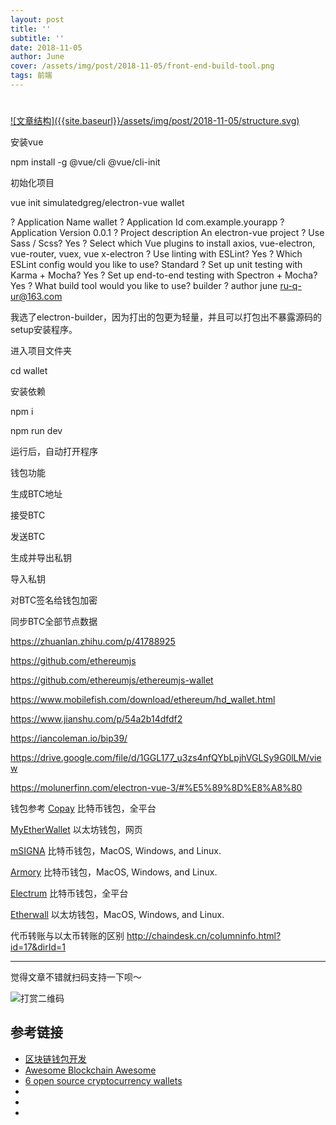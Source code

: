 ```yaml
---
layout: post
title: ''
subtitle: ''
date: 2018-11-05
author: June
cover: /assets/img/post/2018-11-05/front-end-build-tool.png
tags: 前端
---
```


# 

<a data-fancybox="gallery" href="{{site.baseurl}}/assets/img/post/2018-11-05/structure.svg">
![文章结构]({{site.baseurl}}/assets/img/post/2018-11-05/structure.svg)
</a>

安装vue

npm install -g @vue/cli @vue/cli-init

初始化项目

vue init simulatedgreg/electron-vue wallet


? Application Name wallet
? Application Id com.example.yourapp
? Application Version 0.0.1
? Project description An electron-vue project
? Use Sass / Scss? Yes
? Select which Vue plugins to install axios, vue-electron, vue-router, vuex, vue
x-electron
? Use linting with ESLint? Yes
? Which ESLint config would you like to use? Standard
? Set up unit testing with Karma + Mocha? Yes
? Set up end-to-end testing with Spectron + Mocha? Yes
? What build tool would you like to use? builder
? author june <ru-q-ur@163.com>

我选了electron-builder，因为打出的包更为轻量，并且可以打包出不暴露源码的setup安装程序。

进入项目文件夹

cd wallet

安装依赖

npm i


npm run dev

运行后，自动打开程序

钱包功能

生成BTC地址

接受BTC

发送BTC

生成并导出私钥

导入私钥

对BTC签名给钱包加密

同步BTC全部节点数据

https://zhuanlan.zhihu.com/p/41788925

https://github.com/ethereumjs

https://github.com/ethereumjs/ethereumjs-wallet

https://www.mobilefish.com/download/ethereum/hd_wallet.html

https://www.jianshu.com/p/54a2b14dfdf2

https://iancoleman.io/bip39/

https://drive.google.com/file/d/1GGL177_u3zs4nfQYbLpjhVGLSy9G0lLM/view

https://molunerfinn.com/electron-vue-3/#%E5%89%8D%E8%A8%80

钱包参考
[Copay](https://copay.io/)
比特币钱包，全平台

[MyEtherWallet](https://www.myetherwallet.com/)
以太坊钱包，网页

[mSIGNA](https://ciphrex.com/)
比特币钱包，MacOS, Windows, and Linux.

[Armory](https://www.bitcoinarmory.com/)
比特币钱包，MacOS, Windows, and Linux.

[Electrum](https://electrum.org/#home)
比特币钱包，全平台

[Etherwall](https://www.etherwall.com/)
以太坊钱包，MacOS, Windows, and Linux.

代币转账与以太币转账的区别
http://chaindesk.cn/columninfo.html?id=17&dirId=1

---

觉得文章不错就扫码支持一下呗～

![打赏二维码]({{site.baseurl}}/assets/img/post/pay-qr.jpg)

## 参考链接

* [区块链钱包开发](https://dbarobin.com/2018/01/21/blockchain-wallet-development/)
* [Awesome Blockchain Awesome](https://github.com/chaozh/awesome-blockchain-cn)
* [6 open source cryptocurrency wallets](https://opensource.com/article/18/7/crypto-wallets)
* []()
* []()
* []()